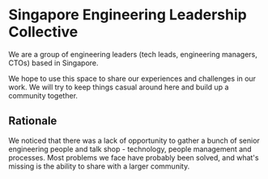 # Singapore Engineering Leadership Collective

We are a group of engineering leaders (tech leads, engineering managers, CTOs) based in Singapore.

We hope to use this space to share our experiences and challenges in our work. We will try to keep things casual around here and build up a community together.

## Rationale

We noticed that there was a lack of opportunity to gather a bunch of senior engineering people and talk shop - technology, people management and processes. Most problems we face have probably been solved, and what's missing is the ability to share with a larger community.
